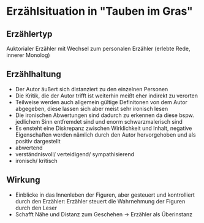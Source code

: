 # Erzählsituation in "Tauben im Gras"

## Erzählertyp
Auktorialer Erzähler mit Wechsel zum personalen Erzähler (erlebte Rede, innerer Monolog)

## Erzählhaltung
* Der Autor äußert sich distanziert zu den einzelnen Personen
* Die Kritik, die der Autor trifft ist weiterhin meißt eher indirekt zu verorten
* Teilweise werden auch allgemein gültige Definitonen von dem Autor abgegeben, diese lassen sich aber meist sehr ironisch lesen
* Die ironischen Abwertungen sind dadurch zu erkennen da diese bspw. jedlichem Sinn entfremdet sind und enorm schwarzmalerisch sind
* Es ensteht eine Diskrepanz zwischen Wirklichkeit und Inhalt, negative Eigenschaften werden nämlich durch den Autor hervorgehoben und als positiv dargestellt
* abwertend
* verständnisvoll/ verteidigend/ sympathisierend
* ironisch/ kritisch

## Wirkung
* Einblicke in das Innenleben der Figuren, aber gesteuert und kontrolliert durch den Erzähler: Erzähler steuert die Wahrnehmung der Figuren durch den Leser
* Schafft Nähe und Distanz zum Geschehen → Erzähler als Überinstanz


